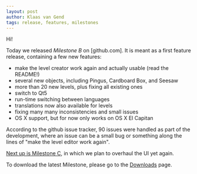 ```yaml
---
layout: post
author: Klaas van Gend
tags: release, features, milestones
---
```


Hi!

Today we released _Milestone B_ on [github.com]. It is meant as a first feature release, containing a few new features:

 * make the level creator work again and actually usable (read the README!)
 * several new objects, including Pingus, Cardboard Box, and Seesaw
 * more than 20 new levels, plus fixing all existing ones
 * switch to Qt5
 * run-time switching between languages
 * translations now also available for levels
 * fixing many many inconsistencies and small issues
 * OS X support, but for now only works on OS X El Capitan

According to the github issue tracker, 90 issues were handled as part of the development, where an issue can be a small bug or something along the lines of "make the level editor work again".



[Next up is Milestone C](https://github.com/the-butterfly-effect/tbe/milestones/), in which we plan to overhaul the UI yet again.

To download the latest Milestone, please go to the [Downloads](/tbe/#Download) page. 
